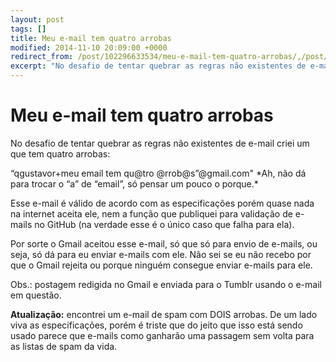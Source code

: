 ```yaml
---
layout: post
tags: []
title: Meu e-mail tem quatro arrobas
modified: 2014-11-10 20:09:00 +0000
redirect_from: /post/102296633534/meu-e-mail-tem-quatro-arrobas/,/post/102296633534/
excerpt: "No desafio de tentar quebrar as regras não existentes de e-mail criei um que tem quatro arrobas:"
---
```


Meu e-mail tem quatro arrobas
=============================

No desafio de tentar quebrar as regras não existentes de e-mail criei
um que tem quatro arrobas:

“qgustavor+meu email tem qu@tro @rrob@s”@gmail.com"
 \*Ah, não dá para trocar o “a” de “email”, só pensar um pouco o
porque.\*

Esse e-mail é válido de acordo com as especificações porém quase nada
na internet aceita ele, nem a função que publiquei para validação de
e-mails no GitHub (na verdade esse é o único caso que falha para ela).

Por sorte o Gmail aceitou esse e-mail, só que só para envio de e-mails,
ou seja, só dá para eu enviar e-mails com ele. Não sei se eu não recebo
por que o Gmail rejeita ou porque ninguém consegue enviar e-mails para ele.

Obs.: postagem redigida no Gmail e enviada para o Tumblr usando o e-mail
em questão.

**Atualização:** encontrei um e-mail de spam com DOIS arrobas. De um
lado viva as especificações, porém é triste que do jeito que isso está
sendo usado parece que e-mails como ganharão uma passagem sem volta para
as listas de spam da vida.

